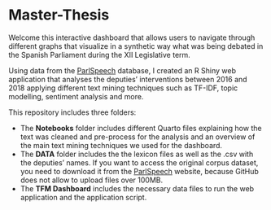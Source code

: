 # Master-Thesis

Welcome this interactive dashboard that allows users to navigate through different graphs that visualize in a synthetic way what was being debated in the Spanish Parliament during the XII Legislative term. 

Using data from the [ParlSpeech](https://dataverse.harvard.edu/dataset.xhtml?persistentId=doi:10.7910/DVN/L4OAKN) database, I created an R Shiny web application that analyses the deputies’ interventions between 2016 and 2018 applying different text mining techniques such as TF-IDF, topic modelling, sentiment analysis and more.

This repository includes three folders:

  - The **Notebooks** folder includes different Quarto files explaining how the text was cleaned and pre-process for the analysis and an overview of the main text mining techniques we used for the dashboard.
  - The **DATA** folder includes the the lexicon files as well as the .csv with the deputies’ names. If you want to access the original corpus dataset, you need to download it from the [ParlSpeech](https://dataverse.harvard.edu/dataset.xhtml?persistentId=doi:10.7910/DVN/L4OAKN) website, because GitHub does not allow to upload files over 100MB.
  - The **TFM Dashboard** includes the necessary data files to run the web application and the application script.
